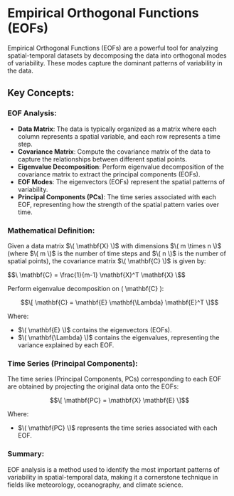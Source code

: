 
# Empirical Orthogonal Functions (EOFs)

Empirical Orthogonal Functions (EOFs) are a powerful tool for analyzing spatial-temporal datasets by decomposing the data into orthogonal modes of variability. These modes capture the dominant patterns of variability in the data.

## Key Concepts:

### EOF Analysis:
- **Data Matrix**: The data is typically organized as a matrix where each column represents a spatial variable, and each row represents a time step.
- **Covariance Matrix**: Compute the covariance matrix of the data to capture the relationships between different spatial points.
- **Eigenvalue Decomposition**: Perform eigenvalue decomposition of the covariance matrix to extract the principal components (EOFs).
- **EOF Modes**: The eigenvectors (EOFs) represent the spatial patterns of variability.
- **Principal Components (PCs)**: The time series associated with each EOF, representing how the strength of the spatial pattern varies over time.

### Mathematical Definition:

Given a data matrix $\( \mathbf{X} \)$ with dimensions $\( m \times n \)$ (where $\( m \)$ is the number of time steps and $\( n \)$ is the number of spatial points), the covariance matrix $\( \mathbf{C} \)$ is given by:

$$\
\mathbf{C} = \frac{1}{m-1} \mathbf{X}^T \mathbf{X}
\$$

Perform eigenvalue decomposition on \( \mathbf{C} \):

$$\[
\mathbf{C} = \mathbf{E} \mathbf{\Lambda} \mathbf{E}^T
\]$$

Where:
- $\( \mathbf{E} \)$ contains the eigenvectors (EOFs).
- $\( \mathbf{\Lambda} \)$ contains the eigenvalues, representing the variance explained by each EOF.

### Time Series (Principal Components):

The time series (Principal Components, PCs) corresponding to each EOF are obtained by projecting the original data onto the EOFs:

$$\[
\mathbf{PC} = \mathbf{X} \mathbf{E}
\]$$

Where:
- $\( \mathbf{PC} \)$ represents the time series associated with each EOF.

### Summary:
EOF analysis is a method used to identify the most important patterns of variability in spatial-temporal data, making it a cornerstone technique in fields like meteorology, oceanography, and climate science.
